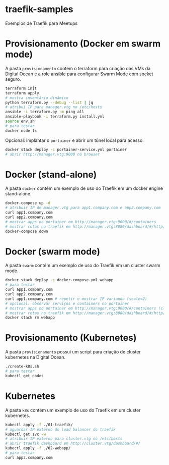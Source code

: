 # traefik-samples
Exemplos de Traefik para Meetups

# Provisionamento (Docker em swarm mode)

A pasta `provisionamento` contém o terraform para criação das VMs da Digital Ocean e a role ansible para configurar Swarm Mode com socket seguro.

```sh
terraform init
terraform apply
# mostra inventário dinâmico
python terraform.py --debug --list | jq
# atribui IP para manager.vtg no /etc/hosts
ansible -i terraform.py -m ping all
ansible-playbook -i terraform.py install.yml
source env.sh
# para testar
docker node ls
```

Opcional: implantar o `portainer` e abrir um túnel local para acesso:

```sh
docker stack deploy -c portainer-service.yml portainer
# abrir http://manager.vtg:9000 no browser
```

# Docker (stand-alone)

A pasta `docker` contém um exemplo de uso do Traefik em um docker engine stand-alone.

```sh
docker-compose up -d
# atribuir IP de manager.vtg para app1.company.com e app2.company.com
curl app1.company.com
curl app2.company.com
# mostrar apps no portainer em http://manager.vtg:9000/#/containers
# mostrar rotas no traefik em http://manager.vtg:8080/dashboard/#/http/routers
docker-compose down
```

# Docker (swarm mode)

A pasta `swarm` contém um exemplo de uso do Traefik em um cluster swarm mode.

```sh
docker stack deploy -c docker-compose.yml webapp
# para testar
curl app1.company.com
curl app2.company.com
curl app1.company.com # repetir e mostrar IP variando (scale=2)
# opcional: observar serviços e containers no portainer
# mostrar apps no portainer em http://manager.vtg:9000/#/containers (cluster visualizer)
# mostrar rotas no traefik em http://manager.vtg:8080/dashboard/#/http/routers
docker stack rm webapp
```

# Provisionamento (Kubernetes)

A pasta `provisionamento` possui um script para criação de cluster kubernetes na Digital Ocean.

```sh
./create-k8s.sh
# para testar
kubectl get nodes
```

# Kubernetes

A pasta `k8s` contém um exemplo de uso do Traefik em um cluster kubernetes.

```sh
kubectl apply -f ./01-traefik/
# aguardar IP externo do load balancer do traefik
kubectl get svc -w
# atribuir IP externo para cluster.vtg no /etc/hosts
# abrir traefik dashboard em http://cluster.vtg/dashboard/#/
kubectl apply -f ./02-webapp/
# para testar
curl app3.company.com
```

